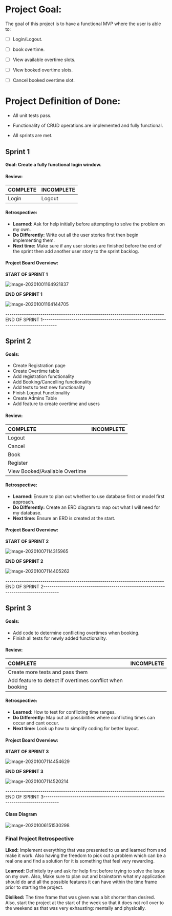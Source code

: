 # Project Goal:  

The goal of this project is to have a functional MVP where the user is able to:

- [ ] Login/Logout.

- [ ] book overtime.
- [ ] View available overtime slots.
- [ ] View booked overtime slots.
- [ ] Cancel booked overtime slot. 

# Project Definition of Done:

* All unit tests pass.
* Functionality of CRUD operations are implemented and fully functional.

* All sprints are met.



## Sprint 1

#### Goal: Create a fully functional login window.

#### Review: 

| COMPLETE | INCOMPLETE |
| :------- | ---------- |
| Login    | Logout     |

#### Retrospective:

* **Learned**: Ask for help initially before attempting to solve the problem on my own.
* **Do Differently:** Write out all the user stories first then begin implementing them.
* **Next time:** Make sure if any user stories are finished before the end of the sprint then add another user story to the sprint backlog.

#### Project Board Overview:

**START OF SPRINT 1**

![image-20201001164921837](C:\Users\d4w00\AppData\Roaming\Typora\typora-user-images\image-20201001164921837.png)

**END OF SPRINT 1**

![image-20201001164144705](C:\Users\d4w00\AppData\Roaming\Typora\typora-user-images\image-20201001164144705.png)

-----------------------------------------------------------------------------END OF SPRINT 1-------------------------------------------------------------------------------------





## Sprint 2

#### Goals: 

* Create Registration page
* Create Overtime table
* Add registration functionality
* Add Booking/Cancelling functionality
* Add tests to test new functionality
* Finish Logout Functionality
* Create Admins Table
* Add feature to create overtime and users

#### Review: 

| COMPLETE                       | INCOMPLETE |
| :----------------------------- | ---------- |
| Logout                         |            |
| Cancel                         |            |
| Book                           |            |
| Register                       |            |
| View Booked/Available Overtime |            |

#### Retrospective:

* **Learned**: Ensure to plan out whether to use database first or model first approach.
* **Do Differently:** Create an ERD diagram to map out what I will need for my database.
* **Next time:** Ensure an ERD is created at the start.



#### Project Board Overview:

**START OF SPRINT 2**

![image-20201007114315965](C:\Users\d4w00\AppData\Roaming\Typora\typora-user-images\image-20201007114315965.png)

**END OF SPRINT 2**

![image-20201007114405262](C:\Users\d4w00\AppData\Roaming\Typora\typora-user-images\image-20201007114405262.png)

-----------------------------------------------------------------------------END OF SPRINT 2-------------------------------------------------------------------------------------



## Sprint 3

#### Goals: 

* Add code to determine conflicting overtimes when booking.
* Finish all tests for newly added functionality.

#### Review: 

| COMPLETE                                                 | INCOMPLETE |
| :------------------------------------------------------- | ---------- |
| Create more tests and pass them                          |            |
| Add feature to detect if overtimes conflict when booking |            |

#### Retrospective:

* **Learned**: How to test for conflicting time ranges.
* **Do Differently:** Map out all possibilities where conflicting times can occur and cant occur.
* **Next time:** Look up how to simplify coding for better layout.

#### Project Board Overview:

**START OF SPRINT 3**

![image-20201007114454629](C:\Users\d4w00\AppData\Roaming\Typora\typora-user-images\image-20201007114454629.png)

**END OF SPRINT 3**

![image-20201007114520214](C:\Users\d4w00\AppData\Roaming\Typora\typora-user-images\image-20201007114520214.png)

-----------------------------------------------------------------------------END OF SPRINT 3-------------------------------------------------------------------------------------



#### Class Diagram

![image-20201006151530298](C:\Users\d4w00\AppData\Roaming\Typora\typora-user-images\image-20201006151530298.png)





### Final Project Retrospective

**Liked:** Implement everything that was presented to us and learned from and make it work. Also having the freedom to pick out a problem which can be a real one and find a solution for it is something that feel very rewarding.

**Learned:** Definitely try and ask for help first before trying to solve the issue on my own. Also, Make sure to plan out and brainstorm what my application should do and all the possible features it can have within the time frame prior to starting the project.

**Disliked:** The time frame that was given was a bit shorter than desired. Also, start the project at the start of the week so that it does not roll over to the weekend as that was very exhausting: mentally and physically.